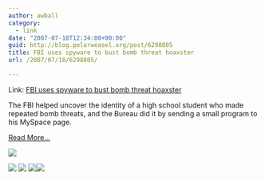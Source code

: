 ```yaml
---
author: awball
category:
  - link
date: "2007-07-18T12:34:00+00:00"
guid: http://blog.polarweasel.org/post/6298805
title: FBI uses spyware to bust bomb threat hoaxster
url: /2007/07/18/6298805/

---
```

Link: [FBI uses spyware to bust bomb threat hoaxster](http://feeds.arstechnica.com/~r/arstechnica/BAaf/~3/134998434/20070718-fbi-uses-virus-to-bust-bomb-threat-hoaxster.html)

The FBI helped uncover the identity of a high school student who made repeated bomb threats, and the Bureau did it by sending a small program to his MySpace page.

[Read More…](http://arstechnica.com/news.ars/post/20070718-fbi-uses-virus-to-bust-bomb-threat-hoaxster.html)

[![](http://feeds.arstechnica.com/~a/arstechnica/BAaf?i=bvYhM5)](http://feeds.arstechnica.com/~a/arstechnica/BAaf?a=bvYhM5)

 [![](http://feeds.arstechnica.com/~f/arstechnica/BAaf?i=oHgSWcUZ)](http://feeds.arstechnica.com/~f/arstechnica/BAaf?a=oHgSWcUZ) [![](http://feeds.arstechnica.com/~f/arstechnica/BAaf?i=sp2bIpKm)](http://feeds.arstechnica.com/~f/arstechnica/BAaf?a=sp2bIpKm) [![](http://feeds.arstechnica.com/~f/arstechnica/BAaf?i=B8WX94RH)](http://feeds.arstechnica.com/~f/arstechnica/BAaf?a=B8WX94RH)![](http://feeds.arstechnica.com/~r/arstechnica/BAaf/~4/134998434)
